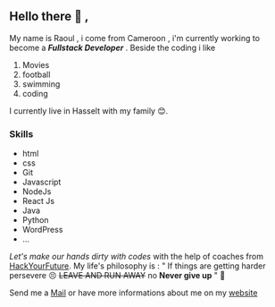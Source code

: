 
## Hello there :wave: ,

My name is Raoul , i come from Cameroon , i'm currently working to become a **_Fullstack Developer_** . Beside the coding i like  

1. Movies
1. football
1. swimming
1. coding 

I currently live in Hasselt with my family :blush:.

### Skills

* html
* css
* Git 
* Javascript
* NodeJs
* React Js
* Java
* Python
* WordPress
* ...
 
 


_Let's make our hands dirty with codes_ with the help of coaches from [HackYourFuture](https://hackyourfuture.be/).
My life's philosophy is : 
" If things are getting harder persevere :persevere: ~~LEAVE AND RUN AWAY~~ no **Never give up** " :muscle: 

Send me a [Mail](mailto:jraoul2002@gmail.com) or have more informations about me on my [website](https://jraoul2002.github.io)
